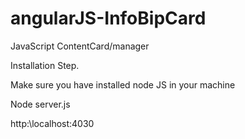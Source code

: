 # angularJS-InfoBipCard
JavaScript ContentCard/manager

Installation Step.

Make sure you have installed node JS in your machine

Node server.js

http:\\localhost:4030

